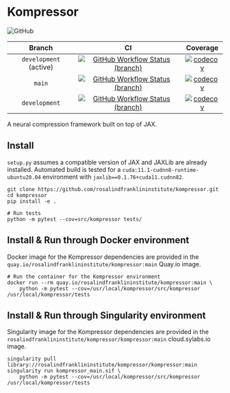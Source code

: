 # Kompressor

![GitHub](https://img.shields.io/github/license/rosalindfranklininstitute/kompressor?kill_cache=1)

| Branch  | CI | Coverage |
|:-:|:-:|:-:|
| `development` (active) | [![GitHub Workflow Status (branch)](https://github.com/rosalindfranklininstitute/kompressor/actions/workflows/ci.yml/badge.svg?branch=development)](https://github.com/rosalindfranklininstitute/kompressor/actions/workflows/ci.yml) | [![codecov](https://codecov.io/gh/rosalindfranklininstitute/kompressor/branch/development/graph/badge.svg?token=nJk2eue86w)](https://codecov.io/gh/rosalindfranklininstitute/kompressor) |
| `main` | [![GitHub Workflow Status (branch)](https://github.com/rosalindfranklininstitute/kompressor/actions/workflows/ci.yml/badge.svg?branch=main)](https://github.com/rosalindfranklininstitute/kompressor/actions/workflows/ci.yml) | [![codecov](https://codecov.io/gh/rosalindfranklininstitute/kompressor/branch/main/graph/badge.svg?token=nJk2eue86w)](https://codecov.io/gh/rosalindfranklininstitute/kompressor) |
| `development`  | [![GitHub Workflow Status (branch)](https://github.com/rosalindfranklininstitute/kompressor/actions/workflows/ci.yml/badge.svg?branch=development)](https://github.com/rosalindfranklininstitute/kompressor/actions/workflows/ci.yml) | [![codecov](https://codecov.io/gh/rosalindfranklininstitute/kompressor/branch/development/graph/badge.svg?token=nJk2eue86w)](https://codecov.io/gh/rosalindfranklininstitute/kompressor) |

A neural compression framework built on top of JAX.

## Install

`setup.py` assumes a compatible version of JAX and JAXLib are already installed. Automated build is tested for a `cuda:11.1-cudnn8-runtime-ubuntu20.04` environment with `jaxlib==0.1.76+cuda11.cudnn82`.

```
git clone https://github.com/rosalindfranklininstitute/kompressor.git
cd kompressor
pip install -e .

# Run tests
python -m pytest --cov=src/kompressor tests/
```

## Install & Run through Docker environment

Docker image for the Kompressor dependencies are provided in the `quay.io/rosalindfranklininstitute/kompressor:main` Quay.io image.

```
# Run the container for the Kompressor environment
docker run --rm quay.io/rosalindfranklininstitute/kompressor:main \
    python -m pytest --cov=/usr/local/kompressor/src/kompressor /usr/local/kompressor/tests
```

## Install & Run through Singularity environment

Singularity image for the Kompressor dependencies are provided in the `rosalindfranklininstitute/kompressor/kompressor:main` cloud.sylabs.io image.

```
singularity pull library://rosalindfranklininstitute/kompressor/kompressor:main
singularity run kompressor_main.sif \
    python -m pytest --cov=/usr/local/kompressor/src/kompressor /usr/local/kompressor/tests
```